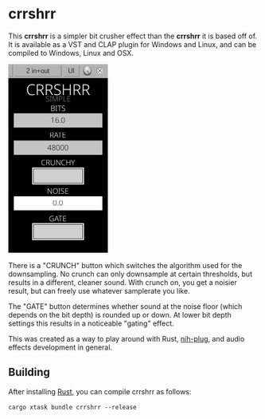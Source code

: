 # crrshrr

This **crrshrr** is a simpler bit crusher effect than the **crrshrr** it is based off of. It is available as a VST and CLAP plugin for Windows and Linux, and can be compiled to Windows, Linux and OSX.

![screenshot](./img/crrshrr.png)

There is a "CRUNCH" button which switches the algorithm used for the downsampling. No crunch can only downsample at certain thresholds, but results in a different, cleaner sound. With crunch on, you get a noisier result, but can freely use whatever samplerate you like.  

The "GATE" button determines whether sound at the noise floor (which depends on the bit depth) is rounded up or down. At lower bit depth settings this results in a noticeable "gating" effect.

This was created as a way to play around with Rust, [nih-plug](https://github.com/robbert-vdh/nih-plug), and audio effects development in general.

## Building

After installing [Rust](https://rustup.rs/), you can compile crrshrr as follows:

```shell
cargo xtask bundle crrshrr --release
```
